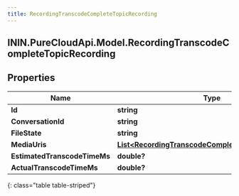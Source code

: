 ```yaml
---
title: RecordingTranscodeCompleteTopicRecording
---
```

## ININ.PureCloudApi.Model.RecordingTranscodeCompleteTopicRecording

## Properties

|Name | Type | Description | Notes|
|------------ | ------------- | ------------- | -------------|
| **Id** | **string** |  | [optional] |
| **ConversationId** | **string** |  | [optional] |
| **FileState** | **string** |  | [optional] |
| **MediaUris** | [**List&lt;RecordingTranscodeCompleteTopicMediaResult&gt;**](RecordingTranscodeCompleteTopicMediaResult.html) |  | [optional] |
| **EstimatedTranscodeTimeMs** | **double?** |  | [optional] |
| **ActualTranscodeTimeMs** | **double?** |  | [optional] |
{: class="table table-striped"}


